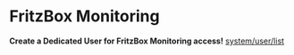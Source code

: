 # FritzBox Monitoring

**Create a Dedicated User for FritzBox Monitoring access!** [system/user/list](http://192.168.178.1/#/system/user/list#r347)